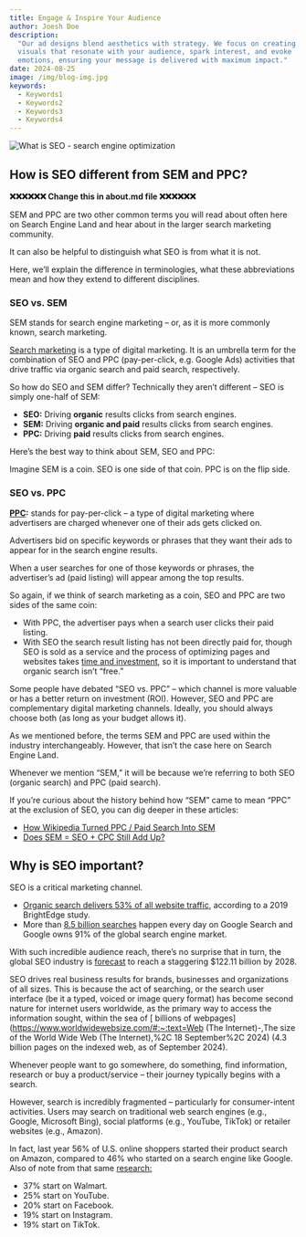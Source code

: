 ```yaml
---
title: Engage & Inspire Your Audience
author: Joesh Doe
description:
  "Our ad designs blend aesthetics with strategy. We focus on creating
  visuals that resonate with your audience, spark interest, and evoke
  emotions, ensuring your message is delivered with maximum impact."
date: 2024-08-25
image: /img/blog-img.jpg
keywords:
  - Keywords1
  - Keywords2
  - Keywords3
  - Keywords4
---
```


![What is SEO - search engine optimization](https://searchengineland.com/wp-content/seloads/2023/02/what-is-seo-search-engine-optimization-800x450.jpg.webp)

## How is SEO different from SEM and PPC?

**❌❌❌❌❌❌ Change this in about.md file ❌❌❌❌❌❌**

SEM and PPC are two other common terms you will read about often here on Search Engine Land and hear about in the larger search marketing community.

It can also be helpful to distinguish what SEO is from what it is not.

Here, we’ll explain the difference in terminologies, what these abbreviations mean and how they extend to different disciplines.

### SEO vs. SEM

SEM stands for search engine marketing – or, as it is more commonly known, search marketing.

[Search marketing](https://searchengineland.com/guide/what-is-sem) is a type of digital marketing. It is an umbrella term for the combination of SEO and PPC (pay-per-click, e.g. Google Ads) activities that drive traffic via organic search and paid search, respectively.

So how do SEO and SEM differ? Technically they aren’t different – SEO is simply one-half of SEM:

- **SEO:** Driving **organic** results clicks from search engines.
- **SEM:** Driving **organic and paid** results clicks from search engines.
- **PPC:** Driving **paid** results clicks from search engines.

Here’s the best way to think about SEM, SEO and PPC:

Imagine SEM is a coin. SEO is one side of that coin. PPC is on the flip side.

### SEO vs. PPC

[**PPC**](https://searchengineland.com/guide/what-is-paid-search)**:** stands for pay-per-click – a type of digital marketing where advertisers are charged whenever one of their ads gets clicked on.

Advertisers bid on specific keywords or phrases that they want their ads to appear for in the search engine results.

When a user searches for one of those keywords or phrases, the advertiser’s ad (paid listing) will appear among the top results.

So again, if we think of search marketing as a coin, SEO and PPC are two sides of the same coin:

- With PPC, the advertiser pays when a search user clicks their paid listing.
- With SEO the search result listing has not been directly paid for, though SEO is sold as a service and the process of optimizing pages and websites takes [time and investment](https://searchengineland.com/seo-investment-not-cost-384995), so it is important to understand that organic search isn’t “free.”

Some people have debated “SEO vs. PPC” – which channel is more valuable or has a better return on investment (ROI). However, SEO and PPC are complementary digital marketing channels. Ideally, you should always choose both (as long as your budget allows it).

As we mentioned before, the terms SEM and PPC are used within the industry interchangeably. However, that isn’t the case here on Search Engine Land.

Whenever we mention “SEM,” it will be because we’re referring to both SEO (organic search) and PPC (paid search).

If you’re curious about the history behind how “SEM” came to mean “PPC” at the exclusion of SEO, you can dig deeper in these articles:

- [How Wikipedia Turned PPC / Paid Search Into SEM](https://searchengineland.com/how-wikipedia-turned-ppc-paid-search-into-sem-37300)
- [Does SEM = SEO + CPC Still Add Up?](https://searchengineland.com/does-sem-seo-cpc-still-add-up-37297)

## Why is SEO important?

SEO is a critical marketing channel.

- [Organic search delivers 53% of all website traffic](https://searchengineland.com/organic-search-responsible-for-53-of-all-site-traffic-paid-15-study-322298), according to a 2019 BrightEdge study.
- More than [8.5 billion searches](https://www.statista.com/topics/1710/search-engine-usage/#topicOverview) happen every day on Google Search and Google owns 91% of the global search engine market.

With such incredible audience reach, there’s no surprise that in turn, the global SEO industry is [forecast](https://www.researchandmarkets.com/reports/5623609/seo-market-size-share-trends-by-component-by) to reach a staggering $122.11 billion by 2028.

SEO drives real business results for brands, businesses and organizations of all sizes. This is because the act of searching, or the search user interface (be it a typed, voiced or image query format) has become second nature for internet users worldwide, as the primary way to access the information sought, within the sea of [ billions of webpages](https://www.worldwidewebsize.com/#:~:text=Web (The Internet)-,The size of the World Wide Web (The Internet),%2C 18 September%2C 2024) (4.3 billion pages on the indexed web, as of September 2024).

Whenever people want to go somewhere, do something, find information, research or buy a product/service – their journey typically begins with a search.

However, search is incredibly fragmented – particularly for consumer-intent activities. Users may search on traditional web search engines (e.g., Google, Microsoft Bing), social platforms (e.g., YouTube, TikTok) or retailer websites (e.g., Amazon).

In fact, last year 56% of U.S. ﻿online shoppers started their product search on Amazon, compared to 46% who started on a search engine like Google. Also of note from that same [research:](https://www.emarketer.com/chart/261976/where-us-consumers-start-their-search-online-shopping-q1-2022-q1-2023-of-respondents)

- 37% start on Walmart.
- 25% start on YouTube.
- 20% start on Facebook.
- 19% start on Instagram.
- 19% start on TikTok.
